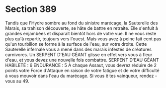 # Section 389

Tandis que l'Hydre sombre au fond du sinistre marécage, la
Sauterelle des Marais, sa trahison découverte, se hâte de battre en
retraite. Elle s'enfuit à grandes enjambées et disparaît bientôt hors
de votre vue. Il ne vous reste plus qu'à repartir, toujours vers
l'ouest. Mais  vous avez à peine fait cent pas qu'un tourbillon se
forme à la surface de l'eau, sur votre droite. Cette Sauterelle
infernale vous a mené dans des marais infestés de créatures
carnivores. Un SERPENT D'EAU GÉANT glisse en effet vers
vous à fleur d'eau, et vous devez une nouvelle fois combattre.
SERPENT  D'EAU GÉANT HABILETÉ : 6 ENDURANCE : 5
À chaque Assaut, vous devrez réduire de 2 points votre Force
d'Attaque en raison de votre fatigue et de votre difficulté à vous
mouvoir dans l'eau du marécage. Si vous ê tes vainqueur, rendez -
vous au  49.